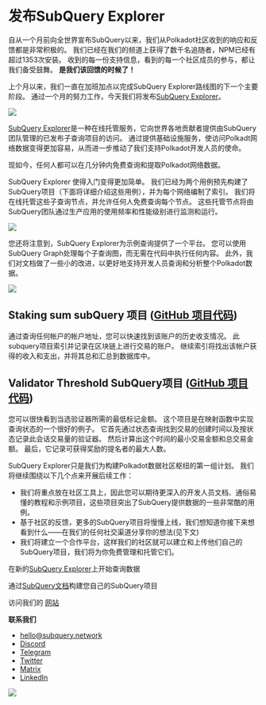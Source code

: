 # 发布SubQuery Explorer

自从一个月前向全世界宣布SubQuery以来，我们从Polkadot社区收到的响应和反馈都是非常积极的。 我们已经在我们的频道上获得了数千名追随者，NPM已经有超过1353次安装。 收到的每一份支持信息，看到的每一个社区成员的参与，都让我们备受鼓舞。 **是我们该回馈的时候了！**

上个月以来，我们一直在加班加点以完成SubQuery Explorer路线图的下一个主要阶段。 通过一个月的努力工作，今天我们将发布[SubQuery Explorer](https://explorer.subquery.network/)。

![](https://miro.medium.com/max/1400/0*2bDaF3HPgNkpm8Kt)

[SubQuery Explorer](https://explorer.subquery.network/)是一种在线托管服务，它向世界各地贡献者提供由SubQuery团队管理的已发布子查询项目的访问。 通过提供基础设施服务，使访问Polkadt网络数据变得更加容易，从而进一步推动了我们支持Polkadot开发人员的使命。

现如今，任何人都可以在几分钟内免费查询和提取Polkadot网络数据。

SubQuery Explorer 使得入门变得更加简单。 我们已经为两个用例预先构建了SubQuery项目（下面将详细介绍这些用例），并为每个网络编制了索引。 我们将在线托管这些子查询节点，并允许任何人免费查询每个节点。 这些托管节点将由SubQuery团队通过生产应用的使用频率和性能级别进行监测和运行。

![](https://miro.medium.com/max/1400/0*3hmnk6sNoO5pdOWc)

您还将注意到，SubQuery Explorer为示例查询提供了一个平台。 您可以使用SubQuery Graph处理每个子查询图，而无需在代码中执行任何内容。 此外，我们对文档做了一些小的改进，以更好地支持开发人员查询和分析整个Polkadot数据。

![](https://miro.medium.com/max/1400/0*V1Mjpi1-gAT6M8-q)

## **Staking sum subQuery 项目 (**[GitHub 项目代码](https://github.com/subquery/subql-examples/tree/main/sum-reward))

通过查询任何帐户的帐户地址，您可以快速找到该账户的历史收支情况。 此subquery项目索引并记录在区块链上进行交易的账户。 继续索引将找出该帐户获得的收入和支出，并将其总和汇总到数据库中。

## **Validator Threshold SubQuery项目 (**[GitHub 项目代码](https://github.com/subquery/subql-examples/tree/main/validator-threshold))

您可以很快看到当选验证器所需的最低标记金额。 这个项目是在映射函数中实现查询状态的一个很好的例子。 它首先通过状态查询找到交易的创建时间以及按状态记录此会话交易量的验证器。 然后计算出这个时间的最小交易金额和总交易金额。 最后，它记录可获得奖励的提名者的最大人数。

SubQuery Explorer只是我们为构建Polkadot数据社区枢纽的第一组计划。 我们将继续围绕以下几个点来开展后续工作：

-   我们将重点放在社区工具上，因此您可以期待更深入的开发人员文档、通俗易懂的教程和示例项目，这些项目突出了SubQuery提供数据的一些非常酷的用例。
-   基于社区的反馈，更多的SubQuery项目将慢慢上线，我们想知道你接下来想看到什么——在我们的任何社交渠道分享你的想法(见下文)
-   我们将建立一个合作平台，这样我们的社区就可以建立和上传他们自己的SubQuery项目，我们将为你免费管理和托管它们。

在新的[SubQuery Explorer](https://explorer.subquery.network/)上开始查询数据

通过[SubQuery文档](https://doc.subquery.network/)构建您自己的SubQuery项目

访问我们的 [网站](https://subquery.network/)

**联系我们**

-   [hello@subquery.network](mailto:hello@subquery.network)
-   [Discord](https://discord.com/invite/78zg8aBSMG)
-   [Telegram](https://t.me/subquerynetwork)
-   [Twitter](https://twitter.com/subquerynetwork)
-   [Matrix](https://matrix.to/#/#subquery:matrix.org)
-   [LinkedIn](https://www.linkedin.com/company/subquery)

![](https://miro.medium.com/max/1400/0*tzhwpKRunR7AqFhr)